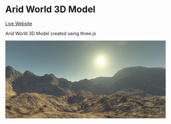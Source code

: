 Arid World 3D Model
===================  

[Live Website](https://utkarshpathrabe.github.io/Arid-World-3D-Model/)  

Arid World 3D Model created using three.js  

![Welcome Page](./assets/welcome_page.png)